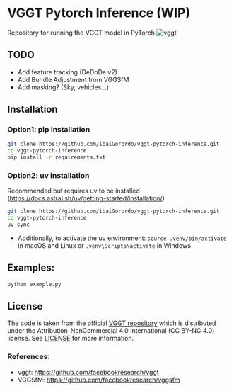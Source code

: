 # VGGT Pytorch Inference (WIP)
Repository for running the VGGT model in PyTorch
![vggt](https://github.com/user-attachments/assets/ee3b24be-b97c-45fc-9361-ee686d447014)

## TODO
 - Add feature tracking (DeDoDe v2)
 - Add Bundle Adjustment from VGGSfM 
 - Add masking? (Sky, vehicles...) 

## Installation

### Option1: pip installation
```bash
git clone https://github.com/ibaiGorordo/vggt-pytorch-inference.git
cd vggt-pytorch-inference
pip install -r requirements.txt
```

### Option2: uv installation
Recommended but requires uv to be installed (https://docs.astral.sh/uv/getting-started/installation/)
```bash
git clone https://github.com/ibaiGorordo/vggt-pytorch-inference.git
cd vggt-pytorch-inference
uv sync
```

- Additionally, to activate the uv environment: `source .venv/bin/activate` in macOS and Linux or `.venv\Scripts\activate` in Windows

## Examples:

```bash
python example.py
```

## License
The code is taken from the official [VGGT repository](https://github.com/facebookresearch/vggt) which is distributed under the Attribution-NonCommercial 4.0 International (CC BY-NC 4.0) license.
See [LICENSE](https://github.com/facebookresearch/vggt/blob/main/LICENSE.txt) for more information.


### References:
- vggt: https://github.com/facebookresearch/vggt
- VGGSfM: https://github.com/facebookresearch/vggsfm
